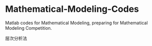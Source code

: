 # Mathematical-Modeling-Codes
Matlab codes for Mathematical Modeling, preparing for Mathematical Modeling Competition.

层次分析法
